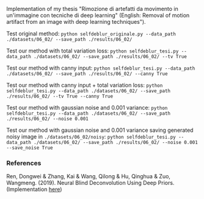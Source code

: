 Implementation of my thesis "Rimozione di artefatti da movimento in un'immagine con tecniche di deep learning" (English: Removal of motion artifact from an image with deep learning techniques").


Test original method:
	```python selfdeblur_originale.py --data_path ./datasets/06_02/ --save_path ./results/06_02/ ```
	
Test our method with total variation loss:
	```python selfdeblur_tesi.py --data_path ./datasets/06_02/ --save_path ./results/06_02/ --tv True ```
	
Test our method with canny input:
	```python selfdeblur_tesi.py --data_path ./datasets/06_02/ --save_path ./results/06_02/ --canny True ```
	
Test our method with canny input + total variation loss:
	```python selfdeblur_tesi.py --data_path ./datasets/06_02/ --save_path ./results/06_02/ --tv True --canny True```
	
Test our method with gaussian noise and 0.001 variance:
	```python selfdeblur_tesi.py --data_path ./datasets/06_02/ --save_path ./results/06_02/ --noise 0.001```
	
Test our method with gaussian noise and 0.001 variance saving generated noisy image in ```./datasets/06_02/noisy```:
	```python selfdeblur_tesi.py --data_path ./datasets/06_02/ --save_path ./results/06_02/ --noise 0.001 --save_noise True```
### References
Ren, Dongwei & Zhang, Kai & Wang, Qilong & Hu, Qinghua & Zuo, Wangmeng. (2019). Neural Blind Deconvolution Using Deep Priors. (Implementation [here](https://github.com/csdwren/SelfDeblur))
